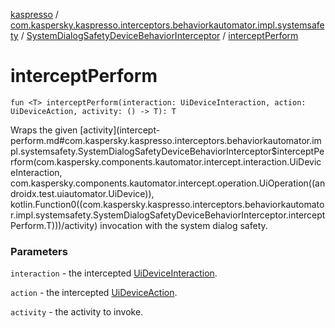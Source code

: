 [kaspresso](../../index.md) / [com.kaspersky.kaspresso.interceptors.behaviorkautomator.impl.systemsafety](../index.md) / [SystemDialogSafetyDeviceBehaviorInterceptor](index.md) / [interceptPerform](./intercept-perform.md)

# interceptPerform

`fun <T> interceptPerform(interaction: UiDeviceInteraction, action: UiDeviceAction, activity: () -> T): T`

Wraps the given [activity](intercept-perform.md#com.kaspersky.kaspresso.interceptors.behaviorkautomator.impl.systemsafety.SystemDialogSafetyDeviceBehaviorInterceptor$interceptPerform(com.kaspersky.components.kautomator.intercept.interaction.UiDeviceInteraction, com.kaspersky.components.kautomator.intercept.operation.UiOperation((androidx.test.uiautomator.UiDevice)), kotlin.Function0((com.kaspersky.kaspresso.interceptors.behaviorkautomator.impl.systemsafety.SystemDialogSafetyDeviceBehaviorInterceptor.interceptPerform.T)))/activity) invocation with the system dialog safety.

### Parameters

`interaction` - the intercepted [UiDeviceInteraction](#).

`action` - the intercepted [UiDeviceAction](#).

`activity` - the activity to invoke.